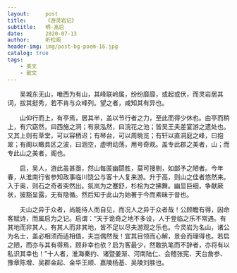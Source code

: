 ```yaml
---
layout:     post
title:      《游灵岩记》
subtitle:   明·高启
date:       2020-07-13
author:     听松阁
header-img: img/post-bg-poem-16.jpg
catalog: true
tags:
    - 美文
    - 散文
---
```


　　吴城东无山，唯西为有山，其峰联岭属，纷纷靡靡，或起或伏，而灵岩居其词，拔其挺秀，若不肯与众峰列。望之者，咸知其有异也。


　　山仰行而上，有亭焉，居其半，盖以节行者之力，至此而得少休也。由亭而稍上，有穴窈然，曰西施之洞；有泉泓然，曰浣花之池；皆吴王夫差宴游之遗处也。又其上则有草堂，可以容栖迟；有琴台，可以周眺览；有轩以直洞庭之峰，曰抱翠；有阁以瞰具区之波，曰涵空，虚明动荡，用号奇观。盖专此郡之美者，山；而专此山之美者，阁也。


　　启，吴人，游此虽甚亟，然山每匿幽閟胜，莫可搜剔，如鄙予之陋者。今年春，从淮南行省参知政事临川饶公与客十人复来游。升于高，则山之佳者悠然来。入于奥，则石之奇者突然出。氛岚为之蹇舒，杉桧为之拂舞。幽显巨细，争献厥状，披豁呈露，无有隐循。然后知于此山为始著于今而素昧于昔也。


　　夫山之异于众者，尚能待人而自见，而况人之异于众者哉！公顾瞻有得，因命客赋诗，而属启为之记。启谓：“天于诡奇之地不多设，人于登临之乐不常遇。有其地而非其人，有其人而非其地，皆不足以尽夫游观之乐也。今灵岩为名山，诸公为名士，盖必相须而适相值，夫岂偶然哉！宜其目领而心解，景会而理得也。若启之陋，而亦与其有得焉，顾非幸也欤？启为客最少，然敢执笔而不辞者，亦将有以私识其幸也！”十人者，淮海秦约、诸暨姜渐、河南陆仁、会稽张宪、天台詹参、豫章陈增、吴郡金起、金华王顺、嘉陵杨基、吴陵刘胜也。
